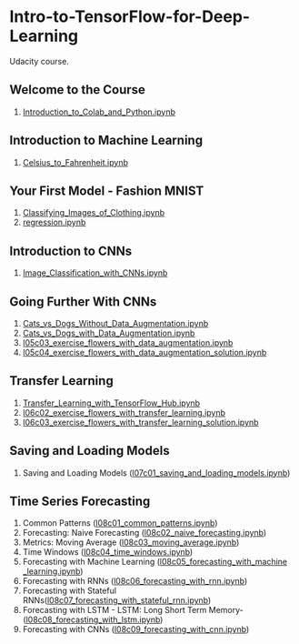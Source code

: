 # Intro-to-TensorFlow-for-Deep-Learning
Udacity course.

## Welcome to the Course
1. [Introduction_to_Colab_and_Python.ipynb](https://github.com/jessicamadridmejia/Intro-to-TensorFlow-for-Deep-Learning/blob/master/Introduction_to_Colab_and_Python.ipynb)

## Introduction to Machine Learning
1. [Celsius_to_Fahrenheit.ipynb](https://github.com/jessicamadridmejia/Intro-to-TensorFlow-for-Deep-Learning/blob/master/Celsius_to_Fahrenheit.ipynb)

## Your First Model - Fashion MNIST
1. [Classifying_Images_of_Clothing.ipynb](https://github.com/jessicamadridmejia/Intro-to-TensorFlow-for-Deep-Learning/blob/master/Classifying_Images_of_Clothing.ipynb)
2. [regression.ipynb](https://github.com/jessicamadridmejia/Intro-to-TensorFlow-for-Deep-Learning/blob/master/regression.ipynb)

## Introduction to CNNs
1. [Image_Classification_with_CNNs.ipynb](https://github.com/jessicamadridmejia/Intro-to-TensorFlow-for-Deep-Learning/blob/master/Image_Classification_with_CNNs.ipynb)

## Going Further With CNNs
1. [Cats_vs_Dogs_Without_Data_Augmentation.ipynb](https://github.com/jessicamadridmejia/Intro-to-TensorFlow-for-Deep-Learning/blob/master/Cats_vs_Dogs_Without_Data_Augmentation.ipynb)
2. [Cats_vs_Dogs_with_Data_Augmentation.ipynb](https://github.com/jessicamadridmejia/Intro-to-TensorFlow-for-Deep-Learning/blob/master/Cats_vs_Dogs_with_Data_Augmentation.ipynb)
3. [l05c03_exercise_flowers_with_data_augmentation.ipynb](https://github.com/jessicamadridmejia/Intro-to-TensorFlow-for-Deep-Learning/blob/master/l05c03_exercise_flowers_with_data_augmentation.ipynb)
4. [l05c04_exercise_flowers_with_data_augmentation_solution.ipynb](https://github.com/jessicamadridmejia/Intro-to-TensorFlow-for-Deep-Learning/blob/master/l05c04_exercise_flowers_with_data_augmentation_solution.ipynb)

## Transfer Learning
1. [Transfer_Learning_with_TensorFlow_Hub.ipynb](https://github.com/jessicamadridmejia/Intro-to-TensorFlow-for-Deep-Learning/blob/master/Transfer_Learning_with_TensorFlow_Hub.ipynb)
2. [l06c02_exercise_flowers_with_transfer_learning.ipynb](https://github.com/jessicamadridmejia/Intro-to-TensorFlow-for-Deep-Learning/blob/master/l06c02_exercise_flowers_with_transfer_learning.ipynb)
3. [l06c03_exercise_flowers_with_transfer_learning_solution.ipynb](https://github.com/jessicamadridmejia/Intro-to-TensorFlow-for-Deep-Learning/blob/master/l06c03_exercise_flowers_with_transfer_learning_solution.ipynb)

## Saving and Loading Models
1. Saving and Loading Models ([l07c01_saving_and_loading_models.ipynb](https://github.com/jessicamadridmejia/Intro-to-TensorFlow-for-Deep-Learning/blob/master/l07c01_saving_and_loading_models.ipynb))

## Time Series Forecasting
1. Common Patterns ([l08c01_common_patterns.ipynb](https://github.com/jessicamadridmejia/Intro-to-TensorFlow-for-Deep-Learning/blob/master/l08c01_common_patterns.ipynb))
2. Forecasting: Naive Forecasting ([l08c02_naive_forecasting.ipynb](https://github.com/jessicamadridmejia/Intro-to-TensorFlow-for-Deep-Learning/blob/master/l08c02_naive_forecasting.ipynb))
3. Metrics: Moving Average ([l08c03_moving_average.ipynb](https://github.com/jessicamadridmejia/Intro-to-TensorFlow-for-Deep-Learning/blob/master/Copia_de_l08c03_moving_average.ipynb))
4. Time Windows ([l08c04_time_windows.ipynb](https://github.com/jessicamadridmejia/Intro-to-TensorFlow-for-Deep-Learning/blob/master/l08c04_time_windows.ipynb))
5. Forecasting with Machine Learning ([l08c05_forecasting_with_machine _learning.ipynb](https://github.com/jessicamadridmejia/Intro-to-TensorFlow-for-Deep-Learning/blob/master/l08c05_forecasting_with_machine__learning.ipynb))
6. Forecasting with RNNs ([l08c06_forecasting_with_rnn.ipynb](https://github.com/jessicamadridmejia/Intro-to-TensorFlow-for-Deep-Learning/blob/master/l08c06_forecasting_with_rnn.ipynb))
7. Forecasting with Stateful RNNs([l08c07_forecasting_with_stateful_rnn.ipynb](https://github.com/jessicamadridmejia/Intro-to-TensorFlow-for-Deep-Learning/blob/master/l08c07_forecasting_with_stateful_rnn.ipynb))
8. Forecasting with LSTM - LSTM: Long Short Term Memory- ([l08c08_forecasting_with_lstm.ipynb](https://github.com/jessicamadridmejia/Intro-to-TensorFlow-for-Deep-Learning/blob/master/l08c08_forecasting_with_lstm.ipynb))
8. Forecasting with CNNs ([l08c09_forecasting_with_cnn.ipynb](https://github.com/jessicamadridmejia/Intro-to-TensorFlow-for-Deep-Learning/blob/master/l08c09_forecasting_with_cnn.ipynb))
